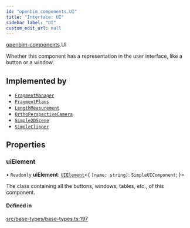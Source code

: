```yaml
---
id: "openbim_components.UI"
title: "Interface: UI"
sidebar_label: "UI"
custom_edit_url: null
---
```


[openbim-components](../modules/openbim_components.md).UI

Whether this component has a representation in the user
interface, like a button or a window.

## Implemented by

- [`FragmentManager`](../classes/openbim_components.FragmentManager.md)
- [`FragmentPlans`](../classes/openbim_components.FragmentPlans.md)
- [`LengthMeasurement`](../classes/openbim_components.LengthMeasurement.md)
- [`OrthoPerspectiveCamera`](../classes/openbim_components.OrthoPerspectiveCamera.md)
- [`Simple2DScene`](../classes/openbim_components.Simple2DScene.md)
- [`SimpleClipper`](../classes/openbim_components.SimpleClipper.md)

## Properties

### uiElement

• `Readonly` **uiElement**: [`UIElement`](../classes/openbim_components.UIElement.md)<{ `[name: string]`: `SimpleUIComponent`; }\>

The class containing all the buttons, windows, tables, etc., of this component.

#### Defined in

[src/base-types/base-types.ts:197](https://github.com/ThatOpen/engine_components/blob/444e81a/src/base-types/base-types.ts#L197)

